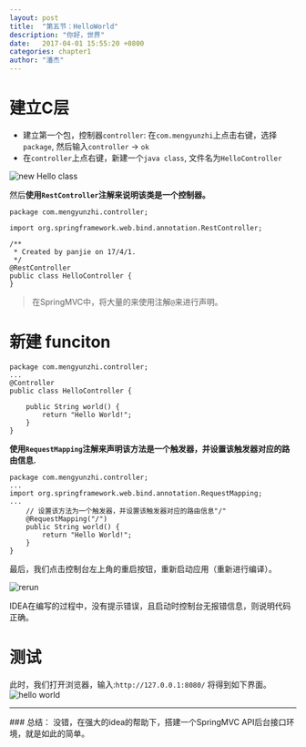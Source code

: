 ```yaml
---
layout: post
title:  "第五节：HelloWorld"
description: "你好，世界"
date:   2017-04-01 15:55:20 +0800
categories: chapter1
author: "潘杰"
---
```


# 建立C层
*   建立第一个包，控制器`controller`: 在`com.mengyunzhi`上点击右键，选择`package`, 然后输入`controller` -> `ok`
*   在`controller`上点右键，新建一个`java class`, 文件名为`HelloController`

![new Hello class]({{site.imageurl}}/chapter1/12.png)

然后<b>使用`RestController`注解来说明该类是一个控制器。</b>

```
package com.mengyunzhi.controller;

import org.springframework.web.bind.annotation.RestController;

/**
 * Created by panjie on 17/4/1.
 */
@RestController
public class HelloController {
}
```

> 在SpringMVC中，将大量的来使用注解`@`来进行声明。

# 新建 funciton

```
package com.mengyunzhi.controller;
...
@Controller
public class HelloController {

    public String world() {
        return "Hello World!";
    }
}
```
 <b> 使用`RequestMapping`注解来声明该方法是一个触发器，并设置该触发器对应的路由信息.</b>

```
package com.mengyunzhi.controller;
...
import org.springframework.web.bind.annotation.RequestMapping;
...
    // 设置该方法为一个触发器，并设置该触发器对应的路由信息"/"
    @RequestMapping("/")
    public String world() {
        return "Hello World!";
    }
}
```

最后，我们点击控制台左上角的重启按钮，重新启动应用（重新进行编译）。

![rerun]({{site.imageurl}}/chapter1/13.png)

IDEA在编写的过程中，没有提示错误，且启动时控制台无报错信息，则说明代码正确。

# 测试
此时，我们打开浏览器，输入:`http://127.0.0.1:8080/`
将得到如下界面。
![hello world]({{site.imageurl}}/chapter1/14.png)

<hr />
### 总结：
没错，在强大的idea的帮助下，搭建一个SpringMVC API后台接口环境，就是如此的简单。

